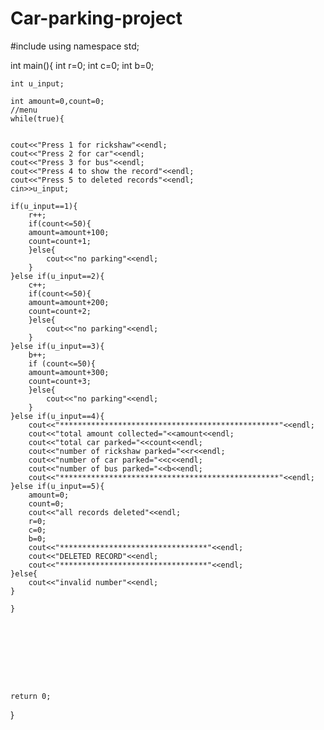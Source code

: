 # Car-parking-project





#include<iostream>
using namespace std;

int main(){
    int r=0;
    int c=0;
    int b=0;

    int u_input;

    int amount=0,count=0;
    //menu
    while(true){


    cout<<"Press 1 for rickshaw"<<endl;
    cout<<"Press 2 for car"<<endl;
    cout<<"Press 3 for bus"<<endl;
    cout<<"Press 4 to show the record"<<endl;
    cout<<"Press 5 to deleted records"<<endl;
    cin>>u_input;

    if(u_input==1){
        r++;
        if(count<=50){
        amount=amount+100;
        count=count+1;
        }else{
            cout<<"no parking"<<endl;
        }
    }else if(u_input==2){
        c++;
        if(count<=50){
        amount=amount+200;
        count=count+2;
        }else{
            cout<<"no parking"<<endl;
        }
    }else if(u_input==3){
        b++;
        if (count<=50){
        amount=amount+300;
        count=count+3;
        }else{
            cout<<"no parking"<<endl;
        }
    }else if(u_input==4){
        cout<<"*************************************************"<<endl;
        cout<<"total amount collected="<<amount<<endl;
        cout<<"total car parked="<<count<<endl;
        cout<<"number of rickshaw parked="<<r<<endl;
        cout<<"number of car parked="<<c<<endl;
        cout<<"number of bus parked="<<b<<endl;
        cout<<"*************************************************"<<endl;
    }else if(u_input==5){
        amount=0;
        count=0;
        cout<<"all records deleted"<<endl;
        r=0;
        c=0;
        b=0;
        cout<<"*********************************"<<endl;
        cout<<"DELETED RECORD"<<endl;
        cout<<"*********************************"<<endl;
    }else{
        cout<<"invalid number"<<endl;
    }

    }
        








    return 0;
}
